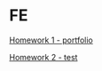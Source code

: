 # FE

[Homework 1 - portfolio](https://din5050.github.io/FE/lesson1/index.html)

[Homework 2 - test](https://din5050.github.io/FE/lesson2/test.txt)
